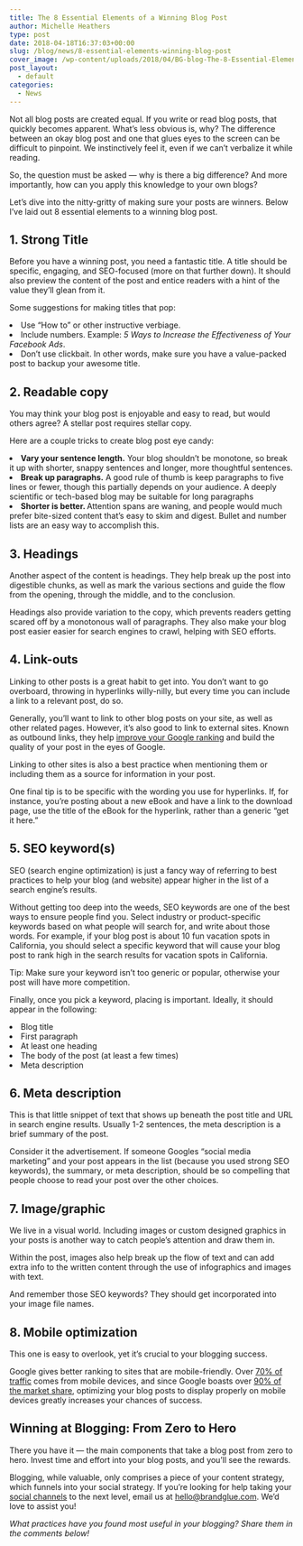 ```yaml
---
title: The 8 Essential Elements of a Winning Blog Post
author: Michelle Heathers
type: post
date: 2018-04-18T16:37:03+00:00
slug: /blog/news/8-essential-elements-winning-blog-post
cover_image: /wp-content/uploads/2018/04/BG-blog-The-8-Essential-Elements-of-a-Winning-Blog-Po.png
post_layout:
  - default
categories:
  - News
---
```


<span style="font-weight: 400;">Not all blog posts are created equal. If you write or read blog posts, that quickly becomes apparent. What’s less obvious is, why? The difference between an okay blog post and one that glues eyes to the screen can be difficult to pinpoint. We instinctively feel it, even if we can’t verbalize it while reading.</span>

<span style="font-weight: 400;">So, the question must be asked &#8212; why is there a big difference? And more importantly, how can you apply this knowledge to your own blogs?</span>

<span style="font-weight: 400;">Let’s dive into the nitty-gritty of making sure your posts are winners. Below I’ve laid out 8 essential elements to a winning blog post.</span>

## **1. Strong Title**

<span style="font-weight: 400;">Before you have a winning post, you need a fantastic title. A title should be specific, engaging, and SEO-focused (more on that further down). It should also preview the content of the post and entice readers with a hint of the value they’ll glean from it.</span>

<span style="font-weight: 400;">Some suggestions for making titles that pop:</span>

<li style="font-weight: 400;">
  <span style="font-weight: 400;">Use “How to” or other instructive verbiage.</span>
</li>
<li style="font-weight: 400;">
  <span style="font-weight: 400;">Include numbers. Example: </span><i><span style="font-weight: 400;">5 Ways to Increase the Effectiveness of Your Facebook Ads</span></i><span style="font-weight: 400;">.</span>
</li>
<li style="font-weight: 400;">
  <span style="font-weight: 400;">Don’t use clickbait. In other words, make sure you have a value-packed post to backup your awesome title.</span>
</li>

## **2. Readable copy**

<span style="font-weight: 400;">You may think your blog post is enjoyable and easy to read, but would others agree? A stellar post requires stellar copy.</span>

<span style="font-weight: 400;">Here are a couple tricks to create blog post eye candy:</span>

<li style="font-weight: 400;">
  <b>Vary your sentence length.</b><span style="font-weight: 400;"> Your blog shouldn’t be monotone, so break it up with shorter, snappy sentences and longer, more thoughtful sentences.</span>
</li>
<li style="font-weight: 400;">
  <b>Break up paragraphs.</b><span style="font-weight: 400;"> A good rule of thumb is keep paragraphs to five lines or fewer, though this partially depends on your audience. A deeply scientific or tech-based blog may be suitable for long paragraphs</span>
</li>
<li style="font-weight: 400;">
  <b>Shorter is better. </b><span style="font-weight: 400;">Attention spans are waning, and people would much prefer bite-sized content that’s easy to skim and digest. Bullet and number lists are an easy way to accomplish this.</span>
</li>

## **3. Headings**

<span style="font-weight: 400;">Another aspect of the content is headings. They help break up the post into digestible chunks, as well as mark the various sections and guide the flow from the opening, through the middle, and to the conclusion.</span>

<span style="font-weight: 400;">Headings also provide variation to the copy, which prevents readers getting scared off by a monotonous wall of paragraphs. They also make your blog post easier easier for search engines to crawl, helping with SEO efforts.</span>

## **4. Link-outs**

<span style="font-weight: 400;">Linking to other posts is a great habit to get into. You don’t want to go overboard, throwing in hyperlinks willy-nilly, but every time you can include a link to a relevant post, do so.</span>

<span style="font-weight: 400;">Generally, you’ll want to link to other blog posts on your site, as well as other related pages. However, it’s also good to link to external sites. Known as outbound links, they help</span> [<span style="font-weight: 400;">improve your Google ranking</span>][1] <span style="font-weight: 400;">and build the quality of your post in the eyes of Google.</span>

<span style="font-weight: 400;">Linking to other sites is also a best practice when mentioning them or including them as a source for information in your post.</span>

<span style="font-weight: 400;">One final tip is to be specific with the wording you use for hyperlinks. If, for instance, you’re posting about a new eBook and have a link to the download page, use the title of the eBook for the hyperlink, rather than a generic “get it here.”</span>

## **5. SEO keyword(s)**

<span style="font-weight: 400;">SEO (search engine optimization) is just a fancy way of referring to best practices to help your blog (and website) appear higher in the list of a search engine’s results.</span>

<span style="font-weight: 400;">Without getting too deep into the weeds, SEO keywords are one of the best ways to ensure people find you. Select industry or product-specific keywords based on what people will search for, and write about those words. For example, if your blog post is about 10 fun vacation spots in California, you should select a specific keyword that will cause your blog post to rank high in the search results for vacation spots in California.</span>

<span style="font-weight: 400;">Tip: Make sure your keyword isn’t too generic or popular, otherwise your post will have more competition.</span>

<span style="font-weight: 400;">Finally, once you pick a keyword, placing is important. Ideally, it should appear in the following:</span>

<li style="font-weight: 400;">
  <span style="font-weight: 400;">Blog title</span>
</li>
<li style="font-weight: 400;">
  <span style="font-weight: 400;">First paragraph</span>
</li>
<li style="font-weight: 400;">
  <span style="font-weight: 400;">At least one heading</span>
</li>
<li style="font-weight: 400;">
  <span style="font-weight: 400;">The body of the post (at least a few times)</span>
</li>
<li style="font-weight: 400;">
  <span style="font-weight: 400;">Meta description</span>
</li>

## **6. Meta description**

<span style="font-weight: 400;">This is that little snippet of text that shows up beneath the post title and URL in search engine results. Usually 1-2 sentences, the meta description is a brief summary of the post.</span>

<span style="font-weight: 400;">Consider it the advertisement. If someone Googles “social media marketing” and your post appears in the list (because you used strong SEO keywords), the summary, or meta description, should be so compelling that people choose to read your post over the other choices.</span>

## **7. Image/graphic**

<span style="font-weight: 400;">We live in a visual world. Including images or custom designed graphics in your posts is another way to catch people’s attention and draw them in.</span>

<span style="font-weight: 400;">Within the post, images also help break up the flow of text and can add extra info to the written content through the use of infographics and images with text.</span>

<span style="font-weight: 400;">And remember those SEO keywords? They should get incorporated into your image file names.</span>

## **8. Mobile optimization**

<span style="font-weight: 400;">This one is easy to overlook, yet it’s crucial to your blogging success.</span>

<span style="font-weight: 400;">Google gives better ranking to sites that are mobile-friendly.</span> <span style="font-weight: 400;">Over </span>[<span style="font-weight: 400;">70% of traffic</span>][2] <span style="font-weight: 400;">comes from mobile devices, and since Google boasts over</span> [<span style="font-weight: 400;">90% of the market share</span>][3]<span style="font-weight: 400;">, optimizing your blog posts to display properly on mobile devices greatly increases your chances of success.</span>

## **Winning at Blogging: From Zero to Hero**

<span style="font-weight: 400;">There you have it &#8212; the main components that take a blog post from zero to hero. Invest time and effort into your blog posts, and you’ll see the rewards.</span>

<span style="font-weight: 400;">Blogging, while valuable, only comprises a piece of your content strategy, which funnels into your social strategy. If you’re looking for help taking your</span> [<span style="font-weight: 400;">social channels</span>][4] <span style="font-weight: 400;">to the next level, email us at hello@brandglue.com. We’d love to assist you!</span>

_<span style="font-weight: 400;">What practices have you found most useful in your blogging? Share them in the comments below!</span>_

[1]: https://www.shoutmeloud.com/seo-benefits-and-tips-for-outbound-links.html
[2]: https://www.zenithmedia.com/smartphone-penetration-reach-66-2018/
[3]: https://www.netmarketshare.com/search-engine-market-share.aspx?options=%7B%22filter%22%3A%7B%22%24and%22%3A%5B%7B%22deviceType%22%3A%7B%22%24in%22%3A%5B%22Mobile%22%5D%7D%7D%5D%7D%2C%22dateLabel%22%3A%22Trend%22%2C%22attributes%22%3A%22share%22%2C%22group%22%3A%22searchEngine%22%2C%22sort%22%3A%7B%22share%22%3A-1%7D%2C%22id%22%3A%22searchEnginesDesktop%22%2C%22dateInterval%22%3A%22Monthly%22%2C%22dateStart%22%3A%222017-04%22%2C%22dateEnd%22%3A%222018-03%22%2C%22plotKeys%22%3A%5B%7B%22searchEngine%22%3A%22Google%22%7D%2C%7B%22searchEngine%22%3A%22Baidu%22%7D%2C%7B%22searchEngine%22%3A%22Bing%22%7D%2C%7B%22searchEngine%22%3A%22Yahoo!%22%7D%2C%7B%22searchEngine%22%3A%22Yandex%22%7D%5D%2C%22tableOrder%22%3A%5B%5B2%2C%22desc%22%5D%5D%2C%22segments%22%3A%22-1000%22%7D
[4]: http://localhost/brandglue/old-website/#services-bg
